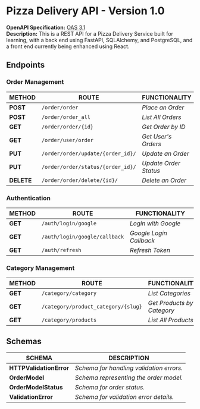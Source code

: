 # Pizza Delivery API - Version 1.0

**OpenAPI Specification:** [OAS 3.1](./openapi.json)  
**Description:** This is a REST API for a Pizza Delivery Service built for learning, with a back end using FastAPI, SQLAlchemy, and PostgreSQL, and a front end currently being enhanced using React.

## Endpoints

### Order Management

| METHOD  | ROUTE                               | FUNCTIONALITY           |
|---------|-------------------------------------|-------------------------|
| **POST** | `/order/order`                     | _Place an Order_        |
| **POST** | `/order/order_all`                 | _List All Orders_       |
| **GET**  | `/order/order/{id}`                | _Get Order by ID_       |
| **GET**  | `/order/user/order`                | _Get User's Orders_     |
| **PUT**  | `/order/order/update/{order_id}/`  | _Update an Order_       |
| **PUT**  | `/order/order/status/{order_id}/`  | _Update Order Status_   |
| **DELETE** | `/order/order/delete/{id}/`      | _Delete an Order_       |

### Authentication

| METHOD  | ROUTE                               | FUNCTIONALITY             |
|---------|-------------------------------------|---------------------------|
| **GET**  | `/auth/login/google`               | _Login with Google_       |
| **GET**  | `/auth/login/google/callback`      | _Google Login Callback_   |
| **GET**  | `/auth/refresh`                    | _Refresh Token_           |

### Category Management

| METHOD  | ROUTE                                | FUNCTIONALITY             |
|---------|--------------------------------------|---------------------------|
| **GET**  | `/category/category`                | _List Categories_         |
| **GET**  | `/category/product_category/{slug}` | _Get Products by Category_|
| **GET**  | `/category/products`                | _List All Products_       |

## Schemas

| SCHEMA                | DESCRIPTION                                |
|-----------------------|--------------------------------------------|
| **HTTPValidationError** | _Schema for handling validation errors._ |
| **OrderModel**          | _Schema representing the order model._   |
| **OrderModelStatus**    | _Schema for order status._               |
| **ValidationError**     | _Schema for validation error details._   |
